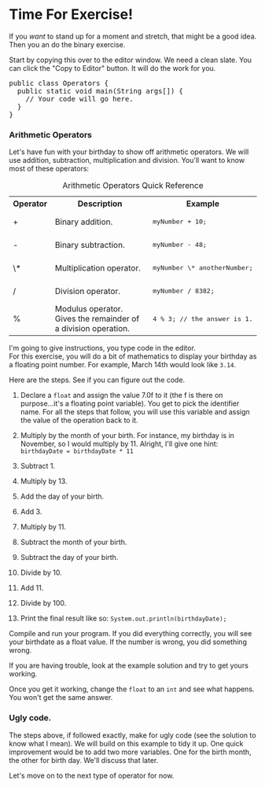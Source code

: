 # Time For Exercise\! 
If you _want_ to stand up for a moment and stretch, that might be a good idea. Then you an do the binary exercise.

Start by copying this over to the editor window. We need a clean slate. You can click the "Copy to Editor" button. It will do the work for you.

<pre class="file" data-filename="Operators.java" data-target="replace">
public class Operators {
  public static void main(String args[]) {
    // Your code will go here.
  }
}
</pre>

### Arithmetic Operators
Let's have fun with your birthday to show off arithmetic operators.
We will use addition, subtraction, multiplication and division. You'll want to know most of these operators:

<table>
<caption>Arithmetic Operators Quick Reference</caption>
<tbody>
    <tr><th>Operator</th><th width="60%">Description</th><th>Example</th></tr>
    <tr>
        <td>+</td>
        <td>Binary addition.</td>
        <td><pre class="file">myNumber + 10;</pre></td>
    </tr>
    <tr>
        <td>-</td>
        <td>Binary subtraction.</td>
        <td><pre class="file">myNumber - 48;</pre></td>
    </tr> 
    <tr>
        <td>\*</td>
        <td>Multiplication operator.</td>
        <td><pre class="file">myNumber \* anotherNumber;</pre></td>
    </tr>        
    <tr>
        <td>/</td>
        <td>Division operator.</td>
        <td><pre class="file">myNumber / 8382;</pre></td>
    </tr>
    <tr>
        <td>%</td>
        <td>Modulus operator. Gives the remainder of a division operation.</td>
        <td><pre class="file">4 % 3; // the answer is 1.</pre></td>
    </tr>      
</tbody>
</table>

I'm going to give instructions, you type code in the editor.  
For this exercise, you will do a bit of mathematics to display your birthday as a floating point number. For example, March 14th would look like `3.14`.

Here are the steps. See if you can figure out the code.
1. Declare a `float` and assign the value 7.0f to it \(the f is there on purpose&hellip;it's a floating point variable).  You get to pick the identifier name. For all the steps that follow, you will use this variable and assign the value of the operation back to it.

1. Multiply by the month of your birth. For instance, my birthday is in November, so I would multiply by 11. Alright, I'll give one hint: `birthdayDate = birthdayDate * 11`

1. Subtract 1.

1. Multiply by 13.

1. Add the day of your birth.

1. Add 3.

1. Multiply by 11.

1. Subtract the month of your birth.

1. Subtract the day of your birth.

1. Divide by 10.

1. Add 11.

1. Divide by 100.

1. Print the final result like so: `System.out.println(birthdayDate);`

Compile and run your program. If you did everything correctly, you will see your birthdate as a float value. If the number is wrong, you did something wrong.

If you are having trouble, look at the example solution and try to get yours working.

Once you get it working, change the `float` to an `int` and see what happens. You won't get the same answer.

### Ugly code.
The steps above, if followed exactly, make for ugly code \(see the solution to know what I mean\). We will build on this example to tidy it up. One quick improvement would be to add two more variables. One for the birth month, the other for birth day. We'll discuss that later.

Let's move on to the next type of operator for now.